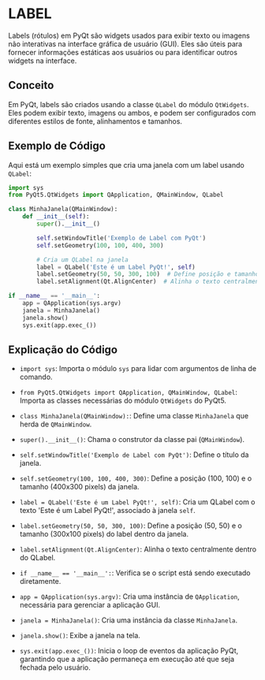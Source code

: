 # LABEL
Labels (rótulos) em PyQt são widgets usados para exibir texto ou imagens não interativas na interface gráfica de usuário (GUI). Eles são úteis para fornecer informações estáticas aos usuários ou para identificar outros widgets na interface.

## Conceito
Em PyQt, labels são criados usando a classe `QLabel` do módulo `QtWidgets`. Eles podem exibir texto, imagens ou ambos, e podem ser configurados com diferentes estilos de fonte, alinhamentos e tamanhos.

## Exemplo de Código
Aqui está um exemplo simples que cria uma janela com um label usando `QLabel`:

```python
import sys
from PyQt5.QtWidgets import QApplication, QMainWindow, QLabel

class MinhaJanela(QMainWindow):
    def __init__(self):
        super().__init__()

        self.setWindowTitle('Exemplo de Label com PyQt')
        self.setGeometry(100, 100, 400, 300)

        # Cria um QLabel na janela
        label = QLabel('Este é um Label PyQt!', self)
        label.setGeometry(50, 50, 300, 100)  # Define posição e tamanho do label
        label.setAlignment(Qt.AlignCenter)  # Alinha o texto centralmente

if __name__ == '__main__':
    app = QApplication(sys.argv)
    janela = MinhaJanela()
    janela.show()
    sys.exit(app.exec_())
```

## Explicação do Código
- `import sys`: Importa o módulo `sys` para lidar com argumentos de linha de comando.
- `from PyQt5.QtWidgets import QApplication, QMainWindow, QLabel`: Importa as classes necessárias do módulo `QtWidgets` do PyQt5.
- `class MinhaJanela(QMainWindow):`: Define uma classe `MinhaJanela` que herda de `QMainWindow`.
- `super().__init__()`: Chama o construtor da classe pai (`QMainWindow`).
- `self.setWindowTitle('Exemplo de Label com PyQt')`: Define o título da janela.
- `self.setGeometry(100, 100, 400, 300)`: Define a posição (100, 100) e o tamanho (400x300 pixels) da janela.
- `label = QLabel('Este é um Label PyQt!', self)`: Cria um QLabel com o texto 'Este é um Label PyQt!', associado à janela `self`.
- `label.setGeometry(50, 50, 300, 100)`: Define a posição (50, 50) e o tamanho (300x100 pixels) do label dentro da janela.
- `label.setAlignment(Qt.AlignCenter)`: Alinha o texto centralmente dentro do QLabel.

- `if __name__ == '__main__':`: Verifica se o script está sendo executado diretamente.
- `app = QApplication(sys.argv)`: Cria uma instância de `QApplication`, necessária para gerenciar a aplicação GUI.
- `janela = MinhaJanela()`: Cria uma instância da classe `MinhaJanela`.
- `janela.show()`: Exibe a janela na tela.
- `sys.exit(app.exec_())`: Inicia o loop de eventos da aplicação PyQt, garantindo que a aplicação permaneça em execução até que seja fechada pelo usuário.

